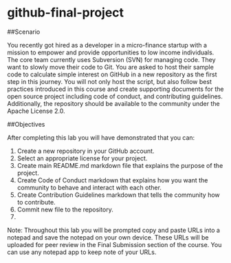 # github-final-project

##Scenario

You recently got hired as a developer in a micro-finance startup with a mission to empower and provide opportunities to low income individuals. The core team currently uses Subversion (SVN) for managing code. They want to slowly move their code to Git. You are asked to host their sample code to calculate simple interest on GitHub in a new repository as the first step in this journey. You will not only host the script, but also follow best practices introduced in this course and create supporting documents for the open source project including code of conduct, and contributing guidelines. Additionally, the repository should be available to the community under the Apache License 2.0.

##Objectives

After completing this lab you will have demonstrated that you can:

1. Create a new repository in your GitHub account.
2. Select an appropriate license for your project.
3. Create main README.md markdown file that explains the purpose of the project.
4. Create Code of Conduct markdown that explains how you want the community to behave and interact with each other.
5. Create Contribution Guidelines markdown that tells the community how to contribute.
6. Commit new file to the repository.
7. 
Note: Throughout this lab you will be prompted copy and paste URLs into a notepad and save the notepad on your own device. These URLs will be uploaded for peer review in the Final Submission section of the course. You can use any notepad app to keep note of your URLs.
